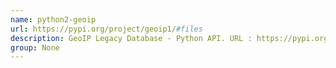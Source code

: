 ```yaml
---
name: python2-geoip
url: https://pypi.org/project/geoip1/#files
description: GeoIP Legacy Database - Python API. URL : https://pypi.org/project/geoip1/#files Groups : None
group: None
---
```

